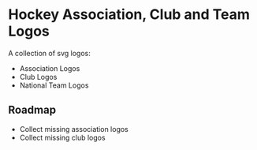 
# Hockey Association, Club and Team Logos

A collection of svg logos:

- Association Logos
- Club Logos
- National Team Logos


## Roadmap

- Collect missing association logos
- Collect missing club logos
